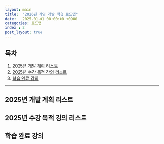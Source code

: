 ```yaml
---
layout: main  
title:  "2026년 게임 개발 학습 로드맵"
date:   2025-01-01 00:00:00 +0900
categories: 로드맵
index : 2
post_layout: true
---
```


## 목차

<div class="row">
    <div class="col-6 col-12-xsmall">
    <ol>
      <li><a href="#2025년-개발-계획-리스트">2025년 개발 계획 리스트</a></li>
      <li><a href="#2025년-수강-목적-강의-리스트">2025년 수강 목적 강의 리스트</a></li>
      <li><a href="#학습-완료-강의">학습 완료 강의</a></li>
    </ol>
  </div>
</div>

<hr/>

## 2025년 개발 계획 리스트
## 2025년 수강 목적 강의 리스트
## 학습 완료 강의
